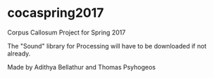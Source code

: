 # cocaspring2017
Corpus Callosum Project for Spring 2017

The "Sound" library for Processing will have to be downloaded if not already.

Made by Adithya Bellathur and Thomas Psyhogeos

